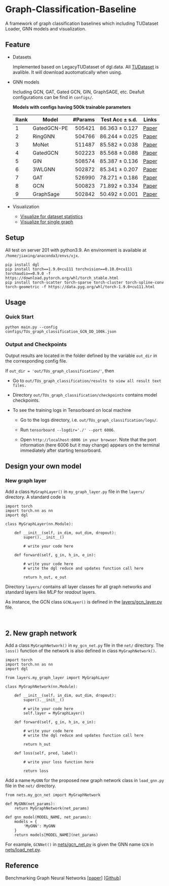# Graph-Classification-Baseline
 
A framework of graph classification baselines which including TUDataset Loader, GNN models and visualization.

## Feature

- Datasets
	
	Implemented based on LegacyTUDataset of dgl.data. All [TUDataset](https://chrsmrrs.github.io/datasets/docs/datasets/) is avalible. It will download auotomatically when using.

- GNN models

	Including GCN, GAT, Gated GCN, GIN, GraphSAGE, etc. Deafult configurations can be find in `configs/`.
	
	**Models with configs having 500k trainable parameters**   

	|Rank|Model | #Params | Test Acc  &plusmn; s.d. | Links |
	|----| ---------- |------------:| :--------:|:-------:|
	|1|GatedGCN-PE | 505421 | 86.363 &plusmn; 0.127| [Paper](https://arxiv.org/abs/2003.00982) |
	|2|RingGNN | 504766 | 86.244 &plusmn; 0.025 |[Paper](https://papers.nips.cc/paper/9718-on-the-equivalence-between-graph-isomorphism-testing-and-function-approximation-with-gnns) |
	|3|MoNet | 511487 | 85.582 &plusmn; 0.038 | [Paper](https://arxiv.org/abs/1611.08402) |
	|4|GatedGCN | 502223 | 85.568 &plusmn; 0.088 | [Paper](https://arxiv.org/abs/1711.07553) |
	|5|GIN | 508574 | 85.387  &plusmn; 0.136 | [Paper](https://arxiv.org/abs/1810.00826)|
	|6|3WLGNN | 502872 | 85.341 &plusmn; 0.207 | [Paper](https://arxiv.org/abs/1905.11136) |
	|7|GAT | 526990 | 78.271 &plusmn; 0.186 | [Paper](https://arxiv.org/abs/1710.10903) |
	|8|GCN | 500823 | 71.892 &plusmn; 0.334 | [Paper](https://arxiv.org/abs/1609.02907) |
	|9|GraphSage | 502842 | 50.492 &plusmn; 0.001 | [Paper](https://cs.stanford.edu/people/jure/pubs/graphsage-nips17.pdf) |
	
- Visualization

	- [Visualize for dataset statistics](./visualization/visualizations_dataset_stats.ipynb)
	- [Visualize for single graph](./visualization/visualizations_single_graph.ipynb)
	

## Setup

All test on server 201 with python3.9. An environment is available at `/home/jiaxing/anaconda3/envs/xjx`.

```
pip install dgl
pip install torch==1.9.0+cu111 torchvision==0.10.0+cu111 torchaudio==0.9.0 -f https://download.pytorch.org/whl/torch_stable.html
pip install torch-scatter torch-sparse torch-cluster torch-spline-conv torch-geometric -f https://data.pyg.org/whl/torch-1.9.0+cu111.html
```

## Usage

### Quick Start

```
python main.py --config configs/TUs_graph_classification_GCN_DD_100k.json
```

### Output and Checkpoints

Output results are located in the folder defined by the variable `out_dir` in the corresponding config file.

If `out_dir = 'out/TUs_graph_classification/'`, then

- Go to `out/TUs_graph_classification/results to view all result text files.`
- Directory `out/TUs_graph_classification/checkpoints` contains model checkpoints.
- To see the training logs in Tensorboard on local machine

	- Go to the logs directory, i.e. `out/TUs_graph_classification/logs/`.
	
	- Run `tensorboard --logdir='./' --port 6006`.
	
	- Open `http://localhost:6006 in your browser`. Note that the port information (here 6006 but it may change) appears on the terminal immediately after starting tensorboard.

## Design your own model


### New graph layer

Add a class `MyGraphLayer()` in `my_graph_layer.py` file in the `layers/` directory. A standard code is

```
import torch
import torch.nn as nn
import dgl

class MyGraphLayer(nn.Module):
    
    def __init__(self, in_dim, out_dim, dropout):
        super().__init__()

        # write your code here
        
    def forward(self, g_in, h_in, e_in):
        
        # write your code here
        # write the dgl reduce and updates function call here

        return h_out, e_out
```  
Directory `layers/` contains all layer classes for all graph networks and standard layers like *MLP* for *readout* layers.

As instance, the GCN class `GCNLayer()` is defined in the [layers/gcn_layer.py](./layers/gcn_layer.py) file.




<br>

## 2. New graph network

Add a class `MyGraphNetwork()` in `my_gcn_net.py` file in the `net/` directory. The `loss()` function of the network is also defined in class `MyGraphNetwork()`.

```
import torch
import torch.nn as nn
import dgl

from layers.my_graph_layer import MyGraphLayer

class MyGraphNetwork(nn.Module):
    
    def __init__(self, in_dim, out_dim, dropout):
        super().__init__()

        # write your code here
        self.layer = MyGraphLayer()
        
    def forward(self, g_in, h_in, e_in):
        
        # write your code here
        # write the dgl reduce and updates function call here

        return h_out

    def loss(self, pred, label):

        # write your loss function here

        return loss
```  

Add a name `MyGNN` for the proposed new graph network class in `load_gnn.py` file in the `net/` directory. 

```
from nets.my_gcn_net import MyGraphNetwork

def MyGNN(net_params):
    return MyGraphNetwork(net_params)

def gnn_model(MODEL_NAME, net_params):
    models = {
        'MyGNN': MyGNN
    }
    return models[MODEL_NAME](net_params)
```


For example, `GCNNet()` in [nets/gcn_net.py](./nets/gcn_net.py) is given the GNN name `GCN` in [nets/load_net.py](./nets/load_net.py).


## Reference

Benchmarking Graph Neural Networks [[paper](https://arxiv.org/pdf/2003.00982.pdf%3C/p%3E)] [[Github](https://github.com/graphdeeplearning/benchmarking-gnns)]